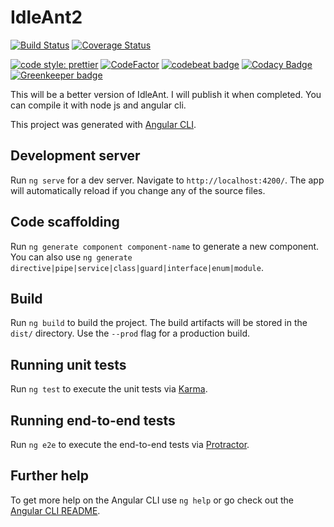 # IdleAnt2
[![Build Status](https://travis-ci.org/scorzy/IdleAnt2.svg?branch=master)](https://travis-ci.org/scorzy/IdleAnt2)
[![Coverage Status](https://coveralls.io/repos/github/scorzy/IdleAnt2/badge.svg?branch=master)](https://coveralls.io/github/scorzy/IdleAnt2?branch=master)

[![code style: prettier](https://img.shields.io/badge/code_style-prettier-ff69b4.svg?style=flat-square)](https://github.com/prettier/prettier)
[![CodeFactor](https://www.codefactor.io/repository/github/scorzy/idleant2/badge)](https://www.codefactor.io/repository/github/scorzy/idleant2)
<a href="https://codebeat.co/projects/github-com-scorzy-idleant2-master"><img alt="codebeat badge" src="https://codebeat.co/badges/fb0e41a8-5ea1-45cb-ab57-e1da0331ddf0" /></a>
[![Codacy Badge](https://api.codacy.com/project/badge/Grade/0978f15ed71f4036a975081528174355)](https://www.codacy.com/app/scorzy/IdleAnt2?utm_source=github.com&amp;utm_medium=referral&amp;utm_content=scorzy/IdleAnt2&amp;utm_campaign=Badge_Grade) [![Greenkeeper badge](https://badges.greenkeeper.io/scorzy/IdleAnt2.svg)](https://greenkeeper.io/)

This will be a better version of IdleAnt.
I will publish it when completed. You can compile it with node js and angular cli.

This project was generated with [Angular CLI](https://github.com/angular/angular-cli).

## Development server

Run `ng serve` for a dev server. Navigate to `http://localhost:4200/`. The app will automatically reload if you change any of the source files.

## Code scaffolding

Run `ng generate component component-name` to generate a new component. You can also use `ng generate directive|pipe|service|class|guard|interface|enum|module`.

## Build

Run `ng build` to build the project. The build artifacts will be stored in the `dist/` directory. Use the `--prod` flag for a production build.

## Running unit tests

Run `ng test` to execute the unit tests via [Karma](https://karma-runner.github.io).

## Running end-to-end tests

Run `ng e2e` to execute the end-to-end tests via [Protractor](http://www.protractortest.org/).

## Further help

To get more help on the Angular CLI use `ng help` or go check out the [Angular CLI README](https://github.com/angular/angular-cli/blob/master/README.md).
